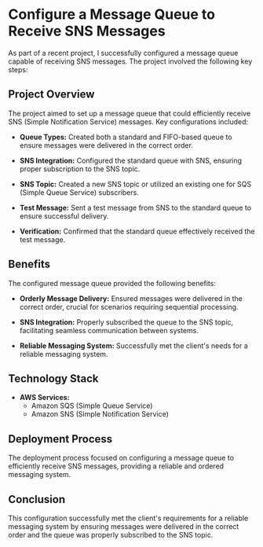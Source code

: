 # Configure a Message Queue to Receive SNS Messages

As part of a recent project, I successfully configured a message queue capable of receiving SNS messages. The project involved the following key steps:

## Project Overview

The project aimed to set up a message queue that could efficiently receive SNS (Simple Notification Service) messages. Key configurations included:

- **Queue Types:** Created both a standard and FIFO-based queue to ensure messages were delivered in the correct order.

- **SNS Integration:** Configured the standard queue with SNS, ensuring proper subscription to the SNS topic.

- **SNS Topic:** Created a new SNS topic or utilized an existing one for SQS (Simple Queue Service) subscribers.

- **Test Message:** Sent a test message from SNS to the standard queue to ensure successful delivery.

- **Verification:** Confirmed that the standard queue effectively received the test message.

## Benefits

The configured message queue provided the following benefits:

- **Orderly Message Delivery:** Ensured messages were delivered in the correct order, crucial for scenarios requiring sequential processing.

- **SNS Integration:** Properly subscribed the queue to the SNS topic, facilitating seamless communication between systems.

- **Reliable Messaging System:** Successfully met the client's needs for a reliable messaging system.

## Technology Stack

- **AWS Services:**
  - Amazon SQS (Simple Queue Service)
  - Amazon SNS (Simple Notification Service)

## Deployment Process

The deployment process focused on configuring a message queue to efficiently receive SNS messages, providing a reliable and ordered messaging system.

## Conclusion

This configuration successfully met the client's requirements for a reliable messaging system by ensuring messages were delivered in the correct order and the queue was properly subscribed to the SNS topic.

